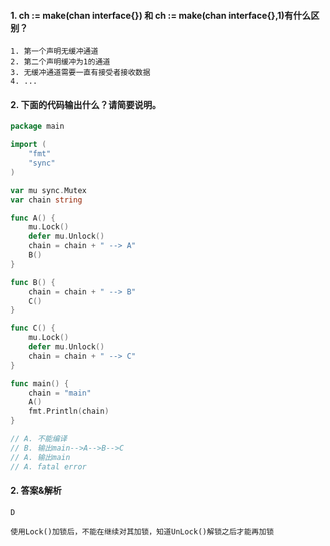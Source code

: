 #### 1. ch := make(chan interface{}) 和 ch := make(chan interface{},1)有什么区别？

```text
1. 第一个声明无缓冲通道
2. 第二个声明缓冲为1的通道
3. 无缓冲通道需要一直有接受者接收数据
4. ...
```

#### 2. 下面的代码输出什么？请简要说明。

```go
package main

import (
	"fmt"
	"sync"
)

var mu sync.Mutex
var chain string

func A() {
	mu.Lock()
	defer mu.Unlock()
	chain = chain + " --> A"
	B()
}

func B() {
	chain = chain + " --> B"
	C()
}

func C() {
	mu.Lock()
	defer mu.Unlock()
	chain = chain + " --> C"
}

func main() {
	chain = "main"
	A()
	fmt.Println(chain)
}

// A. 不能编译
// B. 输出main-->A-->B-->C
// A. 输出main
// A. fatal error
```

#### 2. 答案&解析

```text
D

使用Lock()加锁后，不能在继续对其加锁，知道UnLock()解锁之后才能再加锁
```


